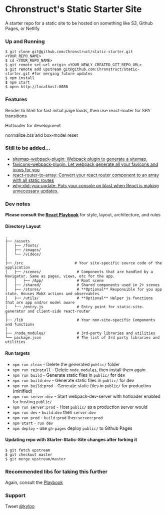 # Chronstruct's Static Starter Site

A starter repo for a static site to be hosted on something like S3,  Github Pages, or Netlify

### Up and Running

```shell
$ git clone git@github.com:Chronstruct/static-starter.git <YOUR_REPO_NAME>
$ cd <YOUR_REPO_NAME>
$ git remote set-url origin <YOUR_NEWLY_CREATED_GIT_REPO_URL>
$ git remote add upstream git@github.com:Chronstruct/static-starter.git #for merging future updates
$ npm install
$ npm start
$ open http://localhost:8080
```

### Features

Render to html for fast initial page loads, then use react-router for SPA transitions

Hotloader for development

normalize.css and box-model reset

### Still to be added...
- [sitemap-webpack-plugin: Webpack plugin to generate a sitemap.](https://github.com/schneidmaster/sitemap-webpack-plugin)
- [favicons-webpack-plugin: Let webpack generate all your favicons and icons for you](https://github.com/jantimon/favicons-webpack-plugin)
- [react-router-to-array: Convert your react router component to an array with all static routes](https://github.com/alansouzati/react-router-to-array)
- [why-did-you-update: Puts your console on blast when React is making unnecessary updates.](https://github.com/garbles/why-did-you-update)

### Dev notes

__Please consult the [React Playbook](https://github.com/kylpo/react-playbook)__ for style, layout, architecture, and rules

#### Directory Layout
```
.
├── /assets
│   ├── /fonts/
│   ├── /images/
│   └── /videos/
|
├── /src                       # Your site-specific source code of the application
│   ├── /scenes/                # Components that are handled by a Navigator. Same as pages, views, etc for the app.
│   |   ├── /App/               # Root scene
│   ├── /shared/                # Shared components used in 2+ scenes
│   ├── /stores/                # **Optional** Responsible for you app state. Houses MobX actions and observables
│   ├── /utils/                 # **Optional** Helper js functions that are app and/or model aware
│   └── /entry.js               # Entry point for static-site-generator and client-side react-router
|
├── /lib                        # Your non-site-specific Components and functions
|
├── /node_modules/              # 3rd-party libraries and utilities
└── package.json                # The list of 3rd party libraries and utilities
```

#### Run targets
- `npm run clean` - Delete the generated `public/` folder
- `npm run reinstall` - Delete `node_modules`, then install them again
- `npm run build` - Generate static files in `public/` for dev
- `npm run build:dev` - Generate static files in `public/` for dev
- `npm run build:prod` - Generate static files in `public/` for production (minified)
- `npm run server:dev` - Start webpack-dev-server with hotloader enabled for hosting `public/`
- `npm run server:prod` - Host `public/` as a production server would
- `npm run dev` - `build:dev` then `server:dev`
- `npm run prod` - `build:prod` then `server:prod`
- `npm start` - `run dev`
- `npm deploy` - use `gh-pages` deploy `public/` to Github Pages

#### Updating repo with Starter-Static-Site changes after forking it
```shell
$ git fetch upstream
$ git checkout master
$ git merge upstream/master
```

### Recommended libs for taking this further
Again, consult the [Playbook](https://github.com/kylpo/react-playbook/tree/master/libs)

### Support
Tweet [@kylpo](https://twitter.com/kylpo)
